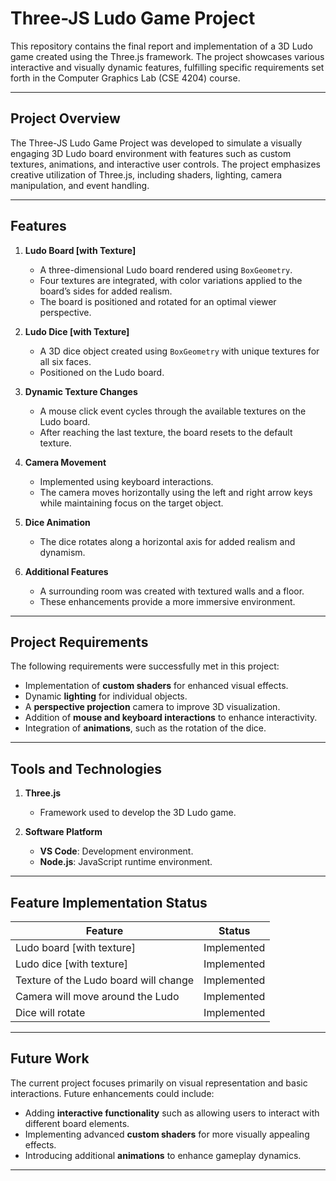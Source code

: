 # Three-JS Ludo Game Project  

This repository contains the final report and implementation of a 3D Ludo game created using the Three.js framework. The project showcases various interactive and visually dynamic features, fulfilling specific requirements set forth in the Computer Graphics Lab (CSE 4204) course.

---

## Project Overview  

The Three-JS Ludo Game Project was developed to simulate a visually engaging 3D Ludo board environment with features such as custom textures, animations, and interactive user controls. The project emphasizes creative utilization of Three.js, including shaders, lighting, camera manipulation, and event handling.

---

## Features  

1. **Ludo Board [with Texture]**  
   - A three-dimensional Ludo board rendered using `BoxGeometry`.  
   - Four textures are integrated, with color variations applied to the board’s sides for added realism.  
   - The board is positioned and rotated for an optimal viewer perspective.  

2. **Ludo Dice [with Texture]**  
   - A 3D dice object created using `BoxGeometry` with unique textures for all six faces.  
   - Positioned on the Ludo board.  

3. **Dynamic Texture Changes**  
   - A mouse click event cycles through the available textures on the Ludo board.  
   - After reaching the last texture, the board resets to the default texture.  

4. **Camera Movement**  
   - Implemented using keyboard interactions.  
   - The camera moves horizontally using the left and right arrow keys while maintaining focus on the target object.  

5. **Dice Animation**  
   - The dice rotates along a horizontal axis for added realism and dynamism.  

6. **Additional Features**  
   - A surrounding room was created with textured walls and a floor.  
   - These enhancements provide a more immersive environment.  

---

## Project Requirements  

The following requirements were successfully met in this project:  
- Implementation of **custom shaders** for enhanced visual effects.  
- Dynamic **lighting** for individual objects.  
- A **perspective projection** camera to improve 3D visualization.  
- Addition of **mouse and keyboard interactions** to enhance interactivity.  
- Integration of **animations**, such as the rotation of the dice.  

---

## Tools and Technologies  

1. **Three.js**  
   - Framework used to develop the 3D Ludo game.  

2. **Software Platform**  
   - **VS Code**: Development environment.  
   - **Node.js**: JavaScript runtime environment.  

---

## Feature Implementation Status  

| Feature                              | Status       |  
|--------------------------------------|--------------|  
| Ludo board [with texture]            | Implemented  |  
| Ludo dice [with texture]             | Implemented  |  
| Texture of the Ludo board will change| Implemented  |  
| Camera will move around the Ludo     | Implemented  |  
| Dice will rotate                     | Implemented  |  

---

## Future Work  

The current project focuses primarily on visual representation and basic interactions. Future enhancements could include:  
- Adding **interactive functionality** such as allowing users to interact with different board elements.  
- Implementing advanced **custom shaders** for more visually appealing effects.  
- Introducing additional **animations** to enhance gameplay dynamics.  

---

